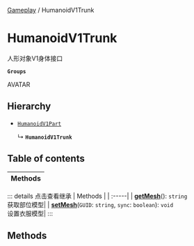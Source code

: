 [Gameplay](../modules/Gameplay.Gameplay.md) / HumanoidV1Trunk

# HumanoidV1Trunk <Badge type="tip" text="Class" /> <Score text="HumanoidV1Trunk" />

人形对象V1身体接口

**`Groups`**

AVATAR

## Hierarchy

- [`HumanoidV1Part`](Gameplay.HumanoidV1Part.md)

  ↳ **`HumanoidV1Trunk`**

## Table of contents

| Methods |
| :-----|


::: details 点击查看继承
| Methods |
| :-----|
| **[getMesh](Gameplay.HumanoidV1Part.md#getmesh)**(): `string` <br> 获取部位模型|
| **[setMesh](Gameplay.HumanoidV1Part.md#setmesh)**(`GUID`: `string`, `sync`: `boolean`): `void` <br> 设置衣服模型|
:::


## Methods